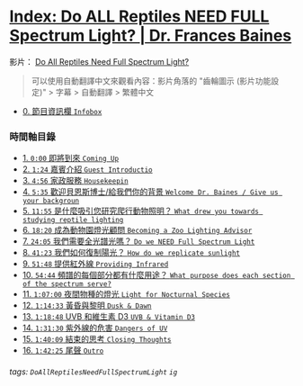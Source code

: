 # [Index: Do ALL Reptiles NEED FULL Spectrum Light? | Dr. Frances Baines](https://hackmd.io/@ZO2MyW0NRDSyMlEjLJzEcA/indexDoALLReptilesNEEDFULLSpectrumLight)

影片： [Do All Reptiles Need Full Spectrum Light?](https://youtu.be/EhbDx11OMfM)

> 可以使用自動翻譯中文來觀看內容：影片角落的 "齒輪圖示 (影片功能設定)" > 字幕 > 自動翻譯 > 繁體中文

- [0. 節目資訊欄 `Infobox`](https://hackmd.io/KYYNKWPTRBW-p5BLwRC89g)

### 時間軸目錄

- [1. `0:00` 即將到來 `Coming Up`](https://hackmd.io/uxFGQV7mS0S0k_4YJQFnGg)
- [2. `1:24` 嘉賓介紹 `Guest Introductio`](https://hackmd.io/f41RlVUbQEOfZiPypZjPhQ)
- [3. `4:56` 家政服務 `Housekeepin`](https://hackmd.io/iRxdc8ymSOqM3L8EfG6eeA)
- [4. `5:35` 歡迎貝恩斯博士/給我們你的背景 `Welcome Dr. Baines / Give us your backgroun`](https://hackmd.io/tfLY2frtSXOlLw5zxbJE8g)
- [5. `11:55` 是什麼吸引您研究爬行動物照明？ `What drew you towards studying reptile lighting`](https://hackmd.io/PgPL5WBSRIqE_krgsn8D9Q)
- [6. `18:20` 成為動物園燈光顧問 `Becoming a Zoo Lighting Advisor`](https://hackmd.io/cBbbT-PpToucAa-XEcJqUQ)
- [7. `24:05` 我們需要全光譜光嗎？ `Do we NEED Full Spectrum Light`](https://hackmd.io/FE_aCbkTQMiDFYsPJe2YTA)
- [8. `41:23` 我們如何復制陽光？ `How do we replicate sunlight`](https://hackmd.io/XJjnq3o0TwCgkdRprSr8Eg)
- [9. `51:48` 提供紅外線 `Providing Infrared`](https://hackmd.io/EkNvz4pKRCiIAMXr9YlouQ?edit)
- [10. `54:44` 頻譜的每個部分都有什麼用途？ `What purpose does each section of the spectrum serve?`](https://hackmd.io/00kvpdp3RbGwrMrXHjKEZg)
- [11. `1:07:00` 夜間物種的燈光 `Light for Nocturnal Species`](https://hackmd.io/_cXMRSfHTcO6rYqfnsKn-w)
- [12. `1:14:33` 黃昏與黎明 `Dusk & Dawn`](https://hackmd.io/D6p83zaCRBys6TRD9HBAVQ)
- [13. `1:18:48` UVB 和維生素 D3 `UVB & Vitamin D3`](https://hackmd.io/HI_UX0P6SiSKU5aWSSHKyQ)
- [14. `1:31:30` 紫外線的危害 `Dangers of UV`](https://hackmd.io/0jraowanQQWWqTKwq2kHdg)
- [15. `1:40:09` 結束的思考 `Closing Thoughts`](https://hackmd.io/kbW0mvlDQvCrvdK7p9mziQ)
- [16. `1:42:25` 尾聲 `Outro`](https://hackmd.io/88egNWekTpyB5cT93_mjqQ?edit)

<!--

共筆翻譯的幾個目標：
1. 標點斷句要斷對地方翻譯文意才會對
2. 英文句首大寫
3. 英文人名團體名稱校對 後人可以根據資訊找資料
4. 說明註解 (裡面提到的你不懂的東西) 及補充資料 (如網站連結) 等
5. run2 版控是 hackmd -> git repo -> github
6. 時間軸校正
7. 截圖與截圖翻譯、排版
8. 大綱整理 和 tltr (too long to read) 整理

其他
- markdown 的用法
  - 標題
  - 內文
  - 清單縮排
  - 引用
  - 等寬字
  - 加上連結
  - 插入圖片
  - ...
- hackmd markdown 的用法
  - #標籤
  - 註解
  - 使用 emoji
- 排版格式
  - 目錄/大綱
  - 符號 對話人頭
  - 中英對照
  - 時間軸 `15:38`
  - 圖說格式 >


-->

###### tags: `DoAllReptilesNeedFullSpectrumLight` `ig`
